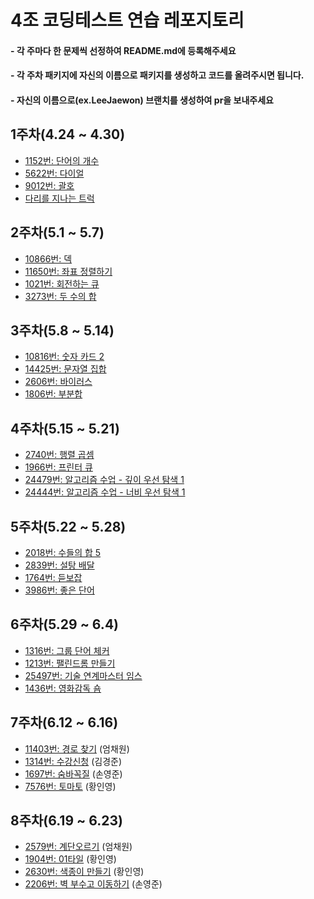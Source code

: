 # 4조 코딩테스트 연습 레포지토리

#### - 각 주마다 한 문제씩 선정하여 README.md에 등록해주세요

#### - 각 주차 패키지에 자신의 이름으로 패키지를 생성하고 코드를 올려주시면 됩니다.
#### - 자신의 이름으로(ex.LeeJaewon) 브랜치를 생성하여 pr을 보내주세요


## 1주차(4.24 ~ 4.30)
- [1152번: 단어의 개수 ](https://www.acmicpc.net/problem/1152)
- [5622번: 다이얼 ](https://www.acmicpc.net/problem/5622 )
- [9012번: 괄호](https://www.acmicpc.net/problem/9012)
- [다리를 지나는 트럭](https://school.programmers.co.kr/learn/courses/30/lessons/42583)

## 2주차(5.1 ~ 5.7)
- [10866번: 덱 ](https://www.acmicpc.net/problem/10866)
- [11650번: 좌표 정렬하기 ](https://www.acmicpc.net/problem/11650)
- [1021번: 회전하는 큐 ](https://www.acmicpc.net/problem/1021)
- [3273번: 두 수의 합 ](https://www.acmicpc.net/problem/3273)

## 3주차(5.8 ~ 5.14)
- [10816번: 숫자 카드 2  ](https://www.acmicpc.net/problem/10816)
- [14425번: 문자열 집합 ](https://www.acmicpc.net/problem/14425)
- [2606번: 바이러스 ](https://www.acmicpc.net/problem/2606)
- [1806번: 부분합  ](https://www.acmicpc.net/problem/1806)

## 4주차(5.15 ~ 5.21)
- [2740번: 행렬 곱셈  ](https://www.acmicpc.net/problem/2740)
- [1966번: 프린터 큐 ](https://www.acmicpc.net/problem/1966)
- [24479번: 알고리즘 수업 - 깊이 우선 탐색 1 ](https://www.acmicpc.net/problem/24479)
- [24444번: 알고리즘 수업 - 너비 우선 탐색 1  ](https://www.acmicpc.net/problem/24444)

## 5주차(5.22 ~ 5.28)
- [2018번: 수들의 합 5  ](https://www.acmicpc.net/problem/2018)
- [2839번: 설탕 배달 ](https://www.acmicpc.net/problem/2839)
- [1764번: 듣보잡 ](https://www.acmicpc.net/problem/1764)
- [3986번: 좋은 단어  ](https://www.acmicpc.net/problem/3986)

## 6주차(5.29 ~ 6.4)
- [1316번: 그룹 단어 체커  ](https://www.acmicpc.net/problem/1316)
- [1213번: 팰린드롬 만들기 ](https://www.acmicpc.net/problem/1213)
- [25497번: 기술 연계마스터 임스 ](https://www.acmicpc.net/problem/25497)
- [1436번: 영화감독 숌  ](https://www.acmicpc.net/problem/1436)

## 7주차(6.12 ~ 6.16)
- [11403번: 경로 찾기](https://www.acmicpc.net/problem/11403) (엄채원)
- [1314번: 수강신청](https://www.acmicpc.net/problem/13414) (김경준)
- [1697번: 숨바꼭질](https://www.acmicpc.net/problem/1697) (손영준)
- [7576번: 토마토](https://www.acmicpc.net/problem/7576) (황인영)

## 8주차(6.19 ~ 6.23)
- [2579번: 계단오르기](https://www.acmicpc.net/problem/2579) (엄채원)
- [1904번: 01타일](https://www.acmicpc.net/problem/1904) (황인영)
- [2630번: 색종이 만들기](https://www.acmicpc.net/problem/2630) (황인영)
- [2206번: 벽 부수고 이동하기](https://www.acmicpc.net/problem/2206) (손영준)
